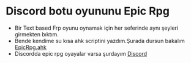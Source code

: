 # Discord botu oyununu Epic Rpg
- Bir Text based Frp oyunu oynamak için her seferinde aynı şeyleri girmekten bıktım.
- Bende kendime su kısa ahk scriptini yazdım.Şurada dursun bakalım [EpicRpg.ahk](EpicRpg.ahk)
- Discordda epic rpg oyayalar varsa şurdayım [Discord](https://discord.gg/CX3eZmX )
